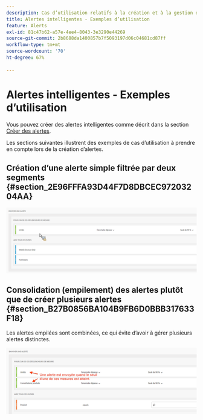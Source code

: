 ```yaml
---
description: Cas d’utilisation relatifs à la création et à la gestion d’alertes intelligentes.
title: Alertes intelligentes - Exemples d’utilisation
feature: Alerts
exl-id: 81c47b62-a57e-4ee4-8043-3e3290e44269
source-git-commit: 2b8688da1400857b7f5093197d06c04681cd87ff
workflow-type: tm+mt
source-wordcount: '70'
ht-degree: 67%

---
```


# Alertes intelligentes - Exemples d’utilisation

Vous pouvez créer des alertes intelligentes comme décrit dans la section [Créer des alertes](/help/components/c-alerts/alert-builder.md).

Les sections suivantes illustrent des exemples de cas d’utilisation à prendre en compte lors de la création d’alertes.

## Création d’une alerte simple filtrée par deux segments {#section_2E96FFFA93D44F7D8DBCEC97203204AA}

<!-- 

Update screenshots for better readability.

 -->

![](assets/alerts_example1.png)



## Consolidation (empilement) des alertes plutôt que de créer plusieurs alertes {#section_B27B0856BA104B9FB6D0BBB317633F18}

Les alertes empilées sont combinées, ce qui évite d’avoir à gérer plusieurs alertes distinctes.

![](assets/alerts_example2.png)
